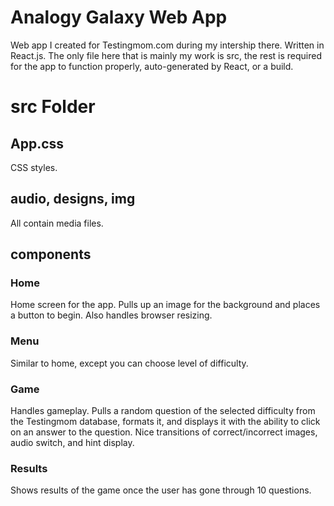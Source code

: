# Analogy Galaxy Web App
Web app I created for Testingmom.com during my intership there.  Written in React.js.  The only file here that is mainly my work is src, the rest is required for the app to function properly, auto-generated by React, or a build.

# src Folder
## App.css
CSS styles.

## audio, designs, img
All contain media files.

## components
### Home
Home screen for the app.  Pulls up an image for the background and places a button to begin.  Also handles browser resizing.

### Menu
Similar to home, except you can choose level of difficulty.

### Game
Handles gameplay.  Pulls a random question of the selected difficulty from the Testingmom database, formats it, and displays it with the ability to click on an answer to the question.  Nice transitions of correct/incorrect images, audio switch, and hint display.  

### Results
Shows results of the game once the user has gone through 10 questions.
